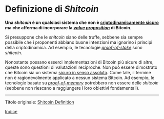 # Definizione di _Shitcoin_



**Una _shitcoin_ è un qualsiasi sistema che non è [criptodinamicamente sicuro](ch027-cryptodynamic-principles.md) ma che afferma di incorporare la [_value proposition_](ch003-value-proposition.md) di Bitcoin**.

Si presuppone che le _shitcoin_ siano delle truffe, sebbene sia sempre possibile che i proponenti abbiano buone intenzioni ma ignorino i principi della criptodinamica. Ad esempio, le tecnologie [_proof-of-stake_](ch072-proof-of-stake-fallacy.md) sono _shitcoin_.

Nonostante possano esserci implementazioni di Bitcoin più sicure di altre, queste sono questioni di valutazioni reciproche. Non può essere dimostrato che Bitcoin sia un sistema [sicuro in senso assoluto](ch004-axiom-of-resistance.md). Come tale, il termine non è ragionevolmente applicato a nessun sistema Bitcoin. Ad esempio, le tecnologie basate su [_proof-of-memory_](ch070-proof-of-memory-fallacy.md) potrebbero non essere delle _shitcoin_ (sebbene non riescano a raggiungere i loro obiettivi fondamentali).

---------
Titolo originale: [Shitcoin Definition](https://github.com/libbitcoin/libbitcoin-system/wiki/Shitcoin-Definition)

[Indice](/README.md)

